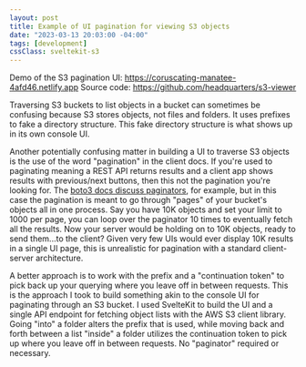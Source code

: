 ```yaml
---
layout: post
title: Example of UI pagination for viewing S3 objects
date: "2023-03-13 20:03:00 -04:00"
tags: [development]
cssClass: sveltekit-s3
---
```


Demo of the S3 pagination UI: https://coruscating-manatee-4afd46.netlify.app
Source code: https://github.com/headquarters/s3-viewer

Traversing S3 buckets to list objects in a bucket can sometimes be confusing because S3 stores objects, not files and folders. It uses prefixes to fake a directory structure. This fake directory structure is what shows up in its own console UI.

Another potentially confusing matter in building a UI to traverse S3 objects is the use of the word "pagination" in the client docs. If you're used to paginating meaning a REST API returns results and a client app shows results with previous/next buttons, then this not the pagination you're looking for. The [boto3 docs discuss paginators](https://boto3.amazonaws.com/v1/documentation/api/latest/guide/paginators.html), for example, but in this case the pagination is meant to go through "pages" of your bucket's objects all in one process. Say you have 10K objects and set your limit to 1000 per page, you can loop over the paginator 10 times to eventually fetch all the results. Now your server would be holding on to 10K objects, ready to send them...to the client? Given very few UIs would ever display 10K results in a single UI page, this is unrealistic for pagination with a standard client-server architecture.

A better approach is to work with the prefix and a "continuation token" to pick back up your querying where you leave off in between requests. This is the approach I took to build something akin to the console UI for paginating through an S3 bucket. I used SvelteKit to build the UI and a single API endpoint for fetching object lists with the AWS S3 client library. Going "into" a folder alters the prefix that is used, while moving back and forth between a list "inside" a folder utilizes the continuation token to pick up where you leave off in between requests. No "paginator" required or necessary.
